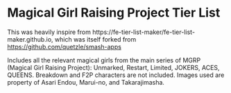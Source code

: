 # Magical Girl Raising Project Tier List

This was heavily inspire from https://fe-tier-list-maker/fe-tier-list-maker.github.io, which was itself forked from https://github.com/quetzle/smash-apps

Includes all the relevant magical girls from the main series of MGRP (Magical Girl Raising Project): Unmarked, Restart, Limited, JOKERS, ACES, QUEENS.
Breakdown and F2P characters are not included.
Images used are property of Asari Endou, Marui-no, and Takarajimasha.
